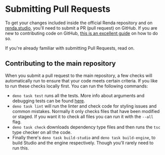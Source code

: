 # Submitting Pull Requests

To get your changes included inside the official Renda repository and on [renda.studio](https://renda.studio/), you'll
need to submit a PR (pull request) on GitHub. If you are new to contributing code on GitHub,
[this is an excellent guide](https://docs.github.com/en/get-started/quickstart/contributing-to-projects) on how to do
so.

If you're already familiar with submitting Pull Requests, read on.

## Contributing to the main repository

When you submit a pull request to the main repository, a few checks will automatically run to ensure that your code
meets certain criteria. If you like to run these checks locally first. You can run the following commands:

- `deno task test` runs all the tests. More info about arguments and debugging tests can be found
  [here](https://github.com/rendajs/Renda/blob/main/test/readme.md).
- `deno task lint` will run the linter and check code for styling issues and common mistakes. Normally it only checks
  files that have been modified or staged. If you want it to check all files you can run it with the `--all` flag.
- `deno task check` downloads dependency type files and then runs the `tsc` type checker on all the code.
- Finally there's `deno task build-studio` and `deno task build-engine`, to build Studio and the engine respectively.
  Though you'll rarely need to run this.
